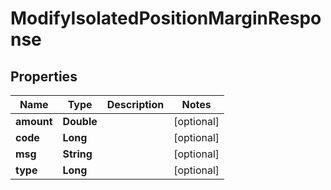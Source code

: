 

# ModifyIsolatedPositionMarginResponse


## Properties

| Name | Type | Description | Notes |
|------------ | ------------- | ------------- | -------------|
|**amount** | **Double** |  |  [optional] |
|**code** | **Long** |  |  [optional] |
|**msg** | **String** |  |  [optional] |
|**type** | **Long** |  |  [optional] |




